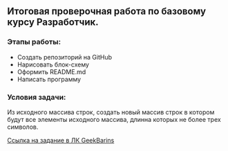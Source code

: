 ## Итоговая проверочная работа по базовому курсу Разработчик.
### Этапы работы: 
*  Создать репозиторий на GitHub
*  Нарисовать блок-схему
*  Оформить README.md
*  Написать программу

### Условия задачи:
Из исходного массива строк, создать новый массив строк в котором будут все элементы исходного массива, длинна которых не более трех символов. 

[Ссылка на задание в ЛК GeekBarins](https://gbcdn.mrgcdn.ru/uploads/asset/4312773/attachment/ed8c1f2c15da325114976e1c313ef5f8.png)